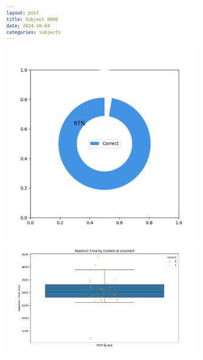 ```yaml
---
layout: post
title: Subject 8000
date: 2024-10-04
categories: subjects
---
```


![](data/8000/run-3/8000_DSST_acc_{sub}.png)
![](data/8000/run-3/8000_DSST_rt.png)
